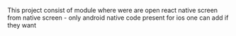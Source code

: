 This project consist of module where were are open react native screen from native screen - only android native code present for ios one can add if they want
